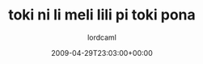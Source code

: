 ---
title: 'toki ni li meli lili pi toki pona'
posts: 12
hash: 'M5BuZ8CN'
author: 'lordcaml'
date: 2009-04-29T23:03:00+00:00
sources:
  - https://tokipona.yahoogroups.narkive.com/M5BuZ8CN
---